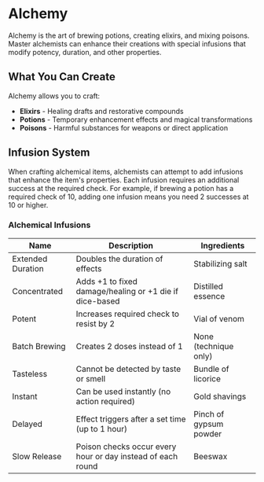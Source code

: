# Alchemy

Alchemy is the art of brewing potions, creating elixirs, and mixing poisons. Master alchemists can enhance their creations with special infusions that modify potency, duration, and other properties.

## What You Can Create

Alchemy allows you to craft:
- **Elixirs** - Healing drafts and restorative compounds
- **Potions** - Temporary enhancement effects and magical transformations
- **Poisons** - Harmful substances for weapons or direct application

## Infusion System

When crafting alchemical items, alchemists can attempt to add infusions that enhance the item's properties. Each infusion requires an additional success at the required check. For example, if brewing a potion has a required check of 10, adding one infusion means you need 2 successes at 10 or higher.

### Alchemical Infusions

| Name | Description | Ingredients |
|------|-------------|-------------|
| Extended Duration | Doubles the duration of effects | Stabilizing salt |
| Concentrated | Adds +1 to fixed damage/healing or +1 die if dice-based | Distilled essence |
| Potent | Increases required check to resist by 2 | Vial of venom |
| Batch Brewing | Creates 2 doses instead of 1 | None (technique only) |
| Tasteless | Cannot be detected by taste or smell | Bundle of licorice |
| Instant | Can be used instantly (no action required) | Gold shavings |
| Delayed | Effect triggers after a set time (up to 1 hour) | Pinch of gypsum powder |
| Slow Release | Poison checks occur every hour or day instead of each round | Beeswax |